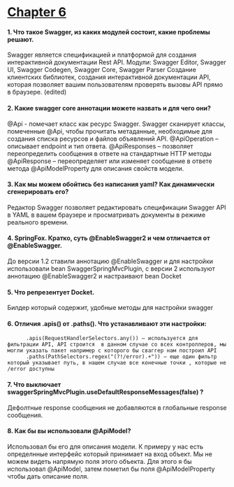 # <a href="http://git.foxminded.com.ua/gesha17/quick-poll">Chapter 6</a>

#### 1.    Что такое Swagger, из каких модулей состоит, какие проблемы решают.
Swagger является спецификацией и платформой для создания интерактивной документации Rest API.
Модули: Swagger Editor, Swagger UI, Swagger Codegen, Swagger Core, Swagger Parser
Создание клиентских библиотек, создания интерактивной документации API, которая позволяет вашим пользователям проверять вызовы API прямо в браузере. (edited)
#### 2.    Какие swagger core аннотации можете назвать и для чего они?
@Api - помечает класс как ресурс Swagger. Swagger сканирует классы, помеченные @Api, чтобы прочитать метаданные, необходимые для создания списка ресурсов и файлов объявлений API.
@ApiOperation – описывает endpoint и тип ответа.
@ApiResponses – позволяет переопределить сообщения в ответе на стандартные HTTP методы
@ApiResponse – переопределяет или изменяет сообщение в ответе метода
@ApiModelProperty для описания свойств модели.

#### 3. Как мы можем обойтись без написания yaml? Как динамически сгенерировать его?

Редактор Swagger позволяет редактировать спецификации Swagger API в YAML в вашем браузере и просматривать документы в режиме реального времени.

#### 4. SpringFox. Кратко, суть @EnableSwagger2 и чем отличается от @EnableSwagger.
До версии 1.2 ставили аннотацию  @EnableSwagger и для настройки использовали  bean SwaggerSpringMvcPlugin, с версии 2 используют аннотацию @EnableSwagger2 и настраивают bean Docket
#### 5. Что репрезентует Docket.
Билдер который содержит, удобные методы для настройки swagger
#### 6. Отличия .apis() от .paths(). Что устанавливают эти настройки:
          .apis(RequestHandlerSelectors.any()) – используется для фильтрации API, API строится  в данном случае со всех контроллеров, мы могли указать пакет например с которого бы сваггер нам построил API
          .paths(PathSelectors.regex("(?!/error).+")) – еще один фильтр который указывает путь, в нашем случае все конечные точки , которые не /error доступны
#### 7. Что выключает swaggerSpringMvcPlugin.useDefaultResponseMessages(false) ?
Дефолтные response сообщения не добавляются в глобальные response сообщения.
#### 8. Как бы вы использовали @ApiModel?
Использовал бы его для описания модели. К примеру у нас есть определнные интерфейс который принимает на вход объект. Мы не можем видеть напрямую поля этого объекта. Для этого я бы использовал @ApiModel, затем пометил бы поля @ApiModelProperty чтобы дать описание поля.
